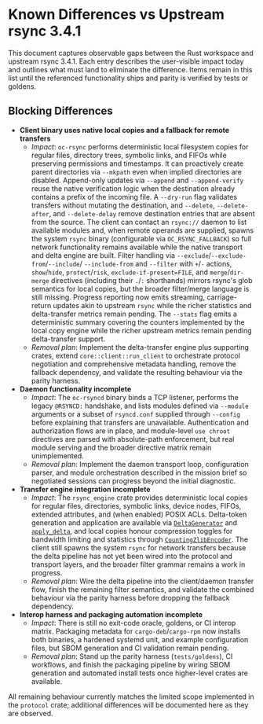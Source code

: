 # Known Differences vs Upstream rsync 3.4.1

This document captures observable gaps between the Rust workspace and upstream
rsync 3.4.1. Each entry describes the user-visible impact today and outlines
what must land to eliminate the difference. Items remain in this list until the
referenced functionality ships and parity is verified by tests or goldens.

## Blocking Differences

- **Client binary uses native local copies and a fallback for remote transfers**
  - *Impact*: `oc-rsync` performs deterministic local filesystem copies for
    regular files, directory trees, symbolic links, and FIFOs while preserving
    permissions and timestamps. It can proactively create parent directories via
    `--mkpath` even when implied directories are disabled. Append-only updates via
    `--append` and `--append-verify` reuse the native verification logic when the
    destination already contains a prefix of the incoming file. A `--dry-run` flag
    validates transfers without
    mutating the destination, and `--delete`, `--delete-after`, and
    `--delete-delay` remove destination entries that
    are absent from the source. The client can contact an `rsync://` daemon to
    list available modules and, when remote operands are supplied, spawns the
    system `rsync` binary (configurable via `OC_RSYNC_FALLBACK`) so full network
    functionality remains available while the native transport and delta engine
    are built. Filter handling via `--exclude`/`--exclude-from`/`--include`/
    `--include-from` and `--filter` with `+`/`-` actions, `show`/`hide`,
    `protect`/`risk`, `exclude-if-present=FILE`, and `merge`/`dir-merge`
    directives (including their `.`/`:` shorthands) mirrors rsync's glob
    semantics for local copies, but the broader filter/merge language is still
    missing. Progress reporting now
    emits streaming, carriage-return updates akin to upstream `rsync` while the
    richer statistics and delta-transfer metrics remain pending. The `--stats`
    flag emits a deterministic summary covering the counters implemented by the local copy
    engine while the richer upstream metrics remain pending delta-transfer
    support.
  - *Removal plan*: Implement the delta-transfer engine plus supporting crates,
    extend `core::client::run_client` to orchestrate protocol negotiation and
    comprehensive metadata handling, remove the fallback dependency, and
    validate the resulting behaviour via the parity harness.
- **Daemon functionality incomplete**
  - *Impact*: The `oc-rsyncd` binary binds a TCP listener, performs the legacy
    `@RSYNCD:` handshake, and lists modules defined via `--module` arguments or
    a subset of `rsyncd.conf` supplied through `--config` before explaining that
    transfers are unavailable. Authentication and authorization flows are in
    place, and module-level `use chroot` directives are parsed with absolute-path
    enforcement, but real module serving and the broader directive matrix remain
    unimplemented.
  - *Removal plan*: Implement the daemon transport loop, configuration parser,
    and module orchestration described in the mission brief so negotiated
    sessions can progress beyond the initial diagnostic.
- **Transfer engine integration incomplete**
  - *Impact*: The `rsync_engine` crate provides deterministic local copies for
    regular files, directories, symbolic links, device nodes, FIFOs, extended
    attributes, and (when enabled) POSIX ACLs. Delta-token generation and
    application are available via
    [`DeltaGenerator`](../crates/engine/src/delta/generator.rs) and
    [`apply_delta`](../crates/engine/src/delta/script.rs), and local copies honour
    compression toggles for bandwidth limiting and statistics through
    [`CountingZlibEncoder`](../crates/engine/src/local_copy.rs). The client still
    spawns the system `rsync` for network transfers because the delta pipeline
    has not yet been wired into the protocol and transport layers, and the
    broader filter grammar remains a work in progress.
  - *Removal plan*: Wire the delta pipeline into the client/daemon transfer
    flow, finish the remaining filter semantics, and validate the combined
    behaviour via the parity harness before dropping the fallback dependency.
- **Interop harness and packaging automation incomplete**
  - *Impact*: There is still no exit-code oracle, goldens, or CI interop matrix.
    Packaging metadata for `cargo-deb`/`cargo-rpm` now installs both binaries, a
    hardened systemd unit, and example configuration files, but SBOM generation
    and CI validation remain pending.
  - *Removal plan*: Stand up the parity harness (`tests/goldens`), CI workflows,
    and finish the packaging pipeline by wiring SBOM generation and automated
    install tests once higher-level crates are available.

All remaining behaviour currently matches the limited scope implemented in the
`protocol` crate; additional differences will be documented here as they are
observed.
